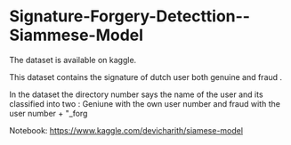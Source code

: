 # Signature-Forgery-Detecttion--Siammese-Model

The dataset is available on kaggle.

This dataset contains the signature of dutch user both genuine and fraud .

In the dataset the directory number says the name of the user and its classified into two : Geniune with the own user number and fraud with the user number + "_forg

Notebook:
https://www.kaggle.com/devicharith/siamese-model
